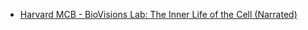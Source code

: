 - [Harvard MCB - BioVisions Lab: The Inner Life of the Cell (Narrated)](https://youtu.be/QplXd76lAYQ)
